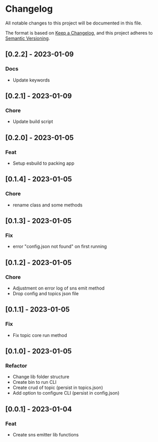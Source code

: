 # Changelog

All notable changes to this project will be documented in this file.

The format is based on [Keep a Changelog](https://keepachangelog.com/en/1.0.0/),
and this project adheres to [Semantic Versioning](https://semver.org/spec/v2.0.0.html).

## [0.2.2] - 2023-01-09

### Docs

- Update keywords

## [0.2.1] - 2023-01-09

### Chore

- Update build script

## [0.2.0] - 2023-01-05

### Feat

- Setup esbuild to packing app

## [0.1.4] - 2023-01-05

### Chore

- rename class and some methods

## [0.1.3] - 2023-01-05

### Fix

- error "config.json not found" on first running

## [0.1.2] - 2023-01-05

### Chore

- Adjustment on error log of sns emit method
- Drop config and topics json file

## [0.1.1] - 2023-01-05

### Fix

- Fix topic core run method

## [0.1.0] - 2023-01-05

### Refactor

- Change lib folder structure
- Create bin to run CLI
- Create crud of topic (persist in topics.json)
- Add option to configure CLI (persist in config.json)

## [0.0.1] - 2023-01-04

### Feat

- Create sns emitter lib functions